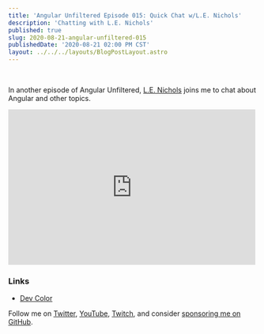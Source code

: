 ```yaml
---
title: 'Angular Unfiltered Episode 015: Quick Chat w/L.E. Nichols'
description: 'Chatting with L.E. Nichols'
published: true
slug: 2020-08-21-angular-unfiltered-015
publishedDate: '2020-08-21 02:00 PM CST'
layout: ../../../layouts/BlogPostLayout.astro
---
```


<br/>

In another episode of Angular Unfiltered, [L.E. Nichols](https://twitter.com/lenicholsdev) joins me to chat about Angular and other topics.

<div class="flex justify-center">
  <iframe width="500" height="315" src="https://www.youtube.com/embed/AETm8JktnTc" frameborder="0" allow="accelerometer; autoplay; encrypted-media; gyroscope; picture-in-picture" allowfullscreen></iframe>
</div>

### Links

- [Dev Color](https://devcolor.org)

Follow me on [Twitter](https://twitter.com/brandontroberts), [YouTube](https://youtube.com/brandonrobertsdev), [Twitch](https://twitch.tv/brandontroberts), and consider [sponsoring me on GitHub](https://github.com/sponsors/brandonroberts).
